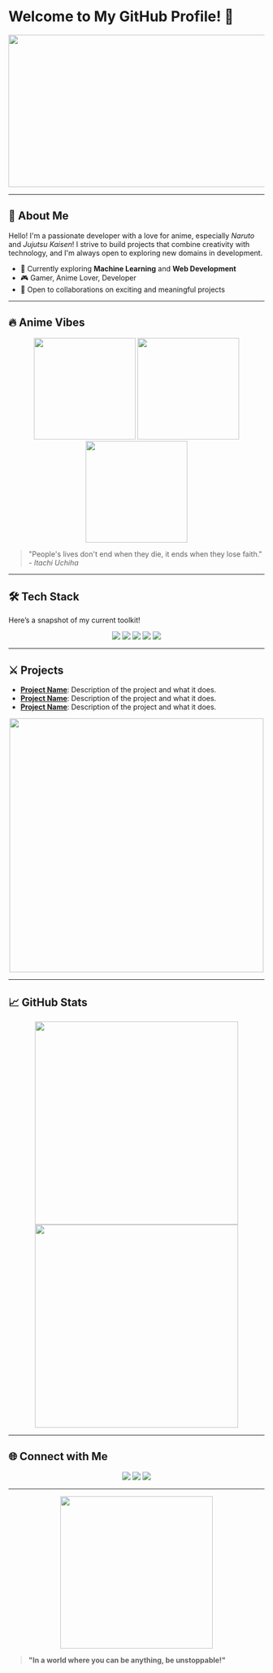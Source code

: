 # Welcome to My GitHub Profile! 👋

<p align="center">
  <img src="https://media.giphy.com/media/J2SYXtWRZhObBCrIFX/giphy.gif" width="600" height="300"/>
</p>

---

## 👾 About Me

Hello! I'm a passionate developer with a love for anime, especially *Naruto* and *Jujutsu Kaisen*! I strive to build projects that combine creativity with technology, and I'm always open to exploring new domains in development. 

- 🌱 Currently exploring **Machine Learning** and **Web Development**
- 🎮 Gamer, Anime Lover, Developer
- 💼 Open to collaborations on exciting and meaningful projects

---

## 🔥 Anime Vibes

<p align="center">
  <img src="https://media.giphy.com/media/qjtfCNgf50fpBW0Wpb/giphy.gif" width="200"/> 
  <img src="https://media.giphy.com/media/8YutMatqkTfSE/giphy.gif" width="200"/>
  <img src="https://media.giphy.com/media/WNNBnOUMoGZEA/giphy.gif" width="200"/>
</p>

> "People's lives don't end when they die, it ends when they lose faith." - *Itachi Uchiha*

---

## 🛠️ Tech Stack

Here’s a snapshot of my current toolkit!

<p align="center">
  <img src="https://img.shields.io/badge/-Python-3776AB?logo=python&logoColor=white&style=for-the-badge"/>
  <img src="https://img.shields.io/badge/-JavaScript-F7DF1E?logo=javascript&logoColor=black&style=for-the-badge"/>
  <img src="https://img.shields.io/badge/-React-61DAFB?logo=react&logoColor=black&style=for-the-badge"/>
  <img src="https://img.shields.io/badge/-Node.js-339933?logo=node.js&logoColor=white&style=for-the-badge"/>
  <img src="https://img.shields.io/badge/-Git-F05032?logo=git&logoColor=white&style=for-the-badge"/>
</p>

---

## ⚔️ Projects

- **[Project Name](#)**: Description of the project and what it does.
- **[Project Name](#)**: Description of the project and what it does.
- **[Project Name](#)**: Description of the project and what it does.

<p align="center">
  <img src="https://media.giphy.com/media/j3D2VFSxjFo6ZgA7Sx/giphy.gif" width="500"/>
</p>

---

## 📈 GitHub Stats

<p align="center">
  <img src="https://github-readme-stats.vercel.app/api?username=YOUR_USERNAME&show_icons=true&theme=tokyonight" width="400"/>
  <img src="https://github-readme-streak-stats.herokuapp.com/?user=YOUR_USERNAME&theme=tokyonight" width="400"/>
</p>

---

## 🌐 Connect with Me

<p align="center">
  <a href="https://linkedin.com/in/YOUR_PROFILE"><img src="https://img.shields.io/badge/-LinkedIn-0A66C2?logo=linkedin&logoColor=white&style=for-the-badge"/></a>
  <a href="https://twitter.com/YOUR_PROFILE"><img src="https://img.shields.io/badge/-Twitter-1DA1F2?logo=twitter&logoColor=white&style=for-the-badge"/></a>
  <a href="https://instagram.com/YOUR_PROFILE"><img src="https://img.shields.io/badge/-Instagram-E4405F?logo=instagram&logoColor=white&style=for-the-badge"/></a>
</p>

---

<p align="center">
  <img src="https://media.giphy.com/media/iIqmM5tTjmpOB9mpbn/giphy.gif" width="300"/>
</p>

> **"In a world where you can be anything, be unstoppable!"**
